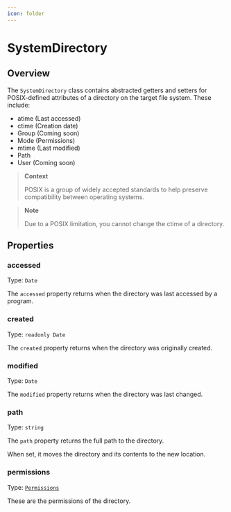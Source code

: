 ```yaml
---
icon: folder
---
```


# SystemDirectory

## Overview

The `SystemDirectory` class contains abstracted getters and setters for POSIX-defined attributes of a directory on the target file system. These include:

* atime (Last accessed)
* ctime (Creation date)
* Group (Coming soon)
* Mode (Permissions)
* mtime (Last modified)
* Path
* User (Coming soon)

> **Context**
>
> POSIX is a group of widely accepted standards to help preserve compatibility between operating systems.

> **Note**
>
> Due to a POSIX limitation, you cannot change the ctime of a directory.

## Properties

### accessed

Type: `Date`&#x20;

The `accessed` property returns when the directory was last accessed by a program.

### created

Type: `readonly Date`&#x20;

The `created` property returns when the directory was originally created.

### modified

Type: `Date`&#x20;

The `modified` property returns when the directory was last changed.

### path

Type: `string`&#x20;

The `path` property returns the full path to the directory.

When set, it moves the directory and its contents to the new location.

### permissions

Type: [`Permissions`](../interfaces/permissions.md)&#x20;

These are the permissions of the directory.
